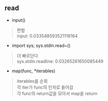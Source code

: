 ## read

- input()

> 편함\
> input:  0.033548593521118164

- import sys; sys.stdin.read~()

> 더 빠르단다\
> sys.stdin.readline:  0.03265261650085449

- map(func, *iterables)

> iterables를 순회\
> 각 iter가 func의 인자로 들어감\
> 각 func의 return값을 모아서 map을 return
